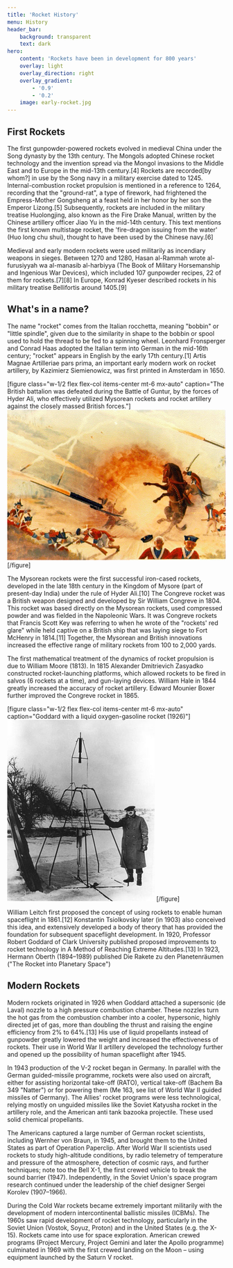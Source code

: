 ```yaml
---
title: 'Rocket History'
menu: History
header_bar:
    background: transparent
    text: dark
hero:
    content: 'Rockets have been in development for 800 years'
    overlay: light
    overlay_direction: right
    overlay_gradient:
        - '0.9'
        - '0.2'
    image: early-rocket.jpg
---
```


## First Rockets

The first gunpowder-powered rockets evolved in medieval China under the Song dynasty by the 13th century. The Mongols adopted Chinese rocket technology and the invention spread via the Mongol invasions to the Middle East and to Europe in the mid-13th century.[4] Rockets are recorded[by whom?] in use by the Song navy in a military exercise dated to 1245. Internal-combustion rocket propulsion is mentioned in a reference to 1264, recording that the "ground-rat", a type of firework, had frightened the Empress-Mother Gongsheng at a feast held in her honor by her son the Emperor Lizong.[5] Subsequently, rockets are included in the military treatise Huolongjing, also known as the Fire Drake Manual, written by the Chinese artillery officer Jiao Yu in the mid-14th century. This text mentions the first known multistage rocket, the 'fire-dragon issuing from the water' (Huo long chu shui), thought to have been used by the Chinese navy.[6]

Medieval and early modern rockets were used militarily as incendiary weapons in sieges. Between 1270 and 1280, Hasan al-Rammah wrote al-furusiyyah wa al-manasib al-harbiyya (The Book of Military Horsemanship and Ingenious War Devices), which included 107 gunpowder recipes, 22 of them for rockets.[7][8] In Europe, Konrad Kyeser described rockets in his military treatise Bellifortis around 1405.[9]

## What's in a name?

The name "rocket" comes from the Italian rocchetta, meaning "bobbin" or "little spindle", given due to the similarity in shape to the bobbin or spool used to hold the thread to be fed to a spinning wheel. Leonhard Fronsperger and Conrad Haas adopted the Italian term into German in the mid-16th century; "rocket" appears in English by the early 17th century.[1] Artis Magnae Artilleriae pars prima, an important early modern work on rocket artillery, by Kazimierz Siemienowicz, was first printed in Amsterdam in 1650.

[figure class="w-1/2 flex flex-col items-center mt-6 mx-auto" caption="The British battalion was defeated during the Battle of Guntur, by the forces of Hyder Ali, who effectively utilized Mysorean rockets and rocket artillery against the closely massed British forces."]
![Rocket Warfare](warfare.jpg?classes=rounded-md)
[/figure]

The Mysorean rockets were the first successful iron-cased rockets, developed in the late 18th century in the Kingdom of Mysore (part of present-day India) under the rule of Hyder Ali.[10] The Congreve rocket was a British weapon designed and developed by Sir William Congreve in 1804. This rocket was based directly on the Mysorean rockets, used compressed powder and was fielded in the Napoleonic Wars. It was Congreve rockets that Francis Scott Key was referring to when he wrote of the "rockets' red glare" while held captive on a British ship that was laying siege to Fort McHenry in 1814.[11] Together, the Mysorean and British innovations increased the effective range of military rockets from 100 to 2,000 yards.

The first mathematical treatment of the dynamics of rocket propulsion is due to William Moore (1813). In 1815 Alexander Dmitrievich Zasyadko constructed rocket-launching platforms, which allowed rockets to be fired in salvos (6 rockets at a time), and gun-laying devices. William Hale in 1844 greatly increased the accuracy of rocket artillery. Edward Mounier Boxer further improved the Congreve rocket in 1865.

[figure class="w-1/2 flex flex-col items-center mt-6 mx-auto" caption="Goddard with a liquid oxygen-gasoline rocket (1926)"]
![Goddard Rocket 1926](goddard.jpg?classes=rounded-md)
[/figure]

William Leitch first proposed the concept of using rockets to enable human spaceflight in 1861.[12] Konstantin Tsiolkovsky later (in 1903) also conceived this idea, and extensively developed a body of theory that has provided the foundation for subsequent spaceflight development. In 1920, Professor Robert Goddard of Clark University published proposed improvements to rocket technology in A Method of Reaching Extreme Altitudes.[13] In 1923, Hermann Oberth (1894–1989) published Die Rakete zu den Planetenräumen ("The Rocket into Planetary Space")

## Modern Rockets

Modern rockets originated in 1926 when Goddard attached a supersonic (de Laval) nozzle to a high pressure combustion chamber. These nozzles turn the hot gas from the combustion chamber into a cooler, hypersonic, highly directed jet of gas, more than doubling the thrust and raising the engine efficiency from 2% to 64%.[13] His use of liquid propellants instead of gunpowder greatly lowered the weight and increased the effectiveness of rockets. Their use in World War II artillery developed the technology further and opened up the possibility of human spaceflight after 1945.

In 1943 production of the V-2 rocket began in Germany. In parallel with the German guided-missile programme, rockets were also used on aircraft, either for assisting horizontal take-off (RATO), vertical take-off (Bachem Ba 349 "Natter") or for powering them (Me 163, see list of World War II guided missiles of Germany). The Allies' rocket programs were less technological, relying mostly on unguided missiles like the Soviet Katyusha rocket in the artillery role, and the American anti tank bazooka projectile. These used solid chemical propellants.

The Americans captured a large number of German rocket scientists, including Wernher von Braun, in 1945, and brought them to the United States as part of Operation Paperclip. After World War II scientists used rockets to study high-altitude conditions, by radio telemetry of temperature and pressure of the atmosphere, detection of cosmic rays, and further techniques; note too the Bell X-1, the first crewed vehicle to break the sound barrier (1947). Independently, in the Soviet Union's space program research continued under the leadership of the chief designer Sergei Korolev (1907–1966).

During the Cold War rockets became extremely important militarily with the development of modern intercontinental ballistic missiles (ICBMs). The 1960s saw rapid development of rocket technology, particularly in the Soviet Union (Vostok, Soyuz, Proton) and in the United States (e.g. the X-15). Rockets came into use for space exploration. American crewed programs (Project Mercury, Project Gemini and later the Apollo programme) culminated in 1969 with the first crewed landing on the Moon – using equipment launched by the Saturn V rocket.